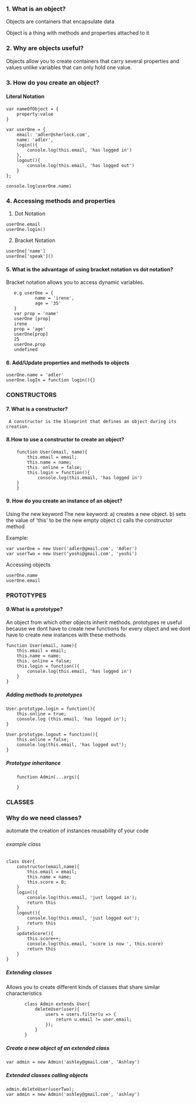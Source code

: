 ### 1. What is an object?
 Objects are containers that encapsulate data
 
 Object is a thing with methods and properties attached to it
### 2. Why are objects useful?
   Objects allow you to create containers that carry several properties and values unlike variables that can only hold one value.

### 3. How do you create an object?
#### Literal Notation
 
    var nameOfObject = {
        property:value
    }
  
    var userOne = {
        email: 'adler@sherlock.com',
        name: 'adler',
        login(){
            console.log(this.email, 'has logged in')
        },
        logout(){
            console.log(this.email, 'has logged out')
        }
    };
    
    console.log(userOne.name)
   
    

### 4. Accessing  methods and properties
   1. Dot Notation
   
    userOne.email
    userOne.login()
 
    
  2. Bracket Notation 
   
    userOne['name']
    userOne['speak']()

#### 5. What is the advantage of using bracket notation vs dot notation?
 Bracket notation allows you to access dynamic variables.

       e.g userOne = {
               name = 'irene',
               age = '35'
       }
       var prop = 'name'
       userOne [prop]
       irene
       prop = 'age'
       userOne[prop]
       25
       userOne.prop
       undefined

#### 6. Add/Update properties and methods to objects

    userOne.name = 'adler'
    userOne.logIn = function login(){}

### CONSTRUCTORS

#### 7. What is a constructor? 
     A constructor is the blueprint that defines an object during its creation.
     
#### 8.How to use a constructor to create an object?

        function User(email, name){
            this.email = email;
            this.name = name;
            this. online = false;
            this.login = function(){
                console.log(this.email, 'has logged in')
        }
        }
#### 9. How do you create an instance of an object?
Using the new keyword
 The new keyword:
 a) creates a new object.
 b) sets the value of 'this' to be the new empty object
 c) calls the constructor method

 Example:
 
 ```
 var userOne = new User('adler@gmail.com', 'Adler')
 var userTwo = new User('yoshi@gmail.com', 'yoshi')
 ```   
 Accessing objects 
 
 ```
 userOne.name
 userOne.email
 ```
### PROTOTYPES
#### 9.What is a prototype? 
An object from which other objects inherit methods. prototypes re useful because we dont have to create new functions for every object and we dont have to create new instances with these methods
    
    function User(email, name){
        this.email = email;
        this.name = name;
        this. online = false;
        this.login = function(){
            console.log(this.email, 'has logged in')
        }
    }


 ##### Adding methods to prototypes
    User.prototype.login = function(){
        this.online = true; 
        console.log (this.email, 'has logged in');
    }

    User.prototype.logout = function(){
        this.online = false;
        console.log(this.email, 'has logged out');
    }

##### Prototype inheritance 

        function Admin(...args){

        }

### CLASSES
### Why do we need classes?
   automate the creation of instances
   reusability of your code

###### example class 

    class User{
        constructor(email,name){
            this.email = email;
            this.name = name;
            this.score = 0;
        }
        login(){
            console.log(this.email, 'just logged in'); 
            return this
        }
        logout(){
            console.log(this.email, 'just logged out');
            return this
        }
        updateScore(){
            this.score++;
            console.log(this.email, 'score is now ', this.score)
            return this
        }
    }

##### Extending classes
 Allows you to create different kinds of classes that share similar characteristics 
 ```
        class Admin extends User{
            deleteUser(user){
                users = users.filter(u => {
                    return u.email != user.email;
                });
            }
        }
   ```
##### Create a new object of an extended class

    var admin = new Admin('ashley@gmail.com', 'Ashley')

##### Extended classes calling objects
    admin.deleteUser(userTwo);
    var admin = new Admin('ashley@gmail.com', 'ashley')




